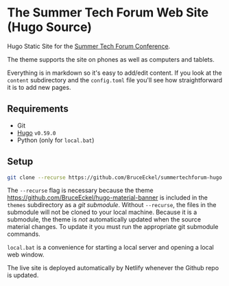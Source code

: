 # The Summer Tech Forum Web Site (Hugo Source)

Hugo Static Site for the [Summer Tech Forum Conference](https://www.SummerTechForum.com).

The theme supports the site on phones as well as computers and tablets.

Everything is in markdown so it's easy to add/edit content. If you look at the
`content` subdirectory and the `config.toml` file you'll see how straightforward it is to add new pages.

## Requirements

- Git
- [Hugo](https://gohugo.io/getting-started/installing/) `v0.59.0`
- Python (only for `local.bat`)

## Setup

```bash
git clone --recurse https://github.com/BruceEckel/summertechforum-hugo
```

The `--recurse` flag is necessary because the theme https://github.com/BruceEckel/hugo-material-banner
is included in the `themes` subdirectory as a *git submodule*. Without `--recurse`, the files in the submodule
will not be cloned to your local machine.
Because it is a submodule, the theme is *not* automatically updated when the source material
changes. To update it you must run the appropriate git submodule commands.

`local.bat` is a convenience for starting a local server and opening a local web window.

The live site is deployed automatically by Netlify whenever the Github repo is updated.
